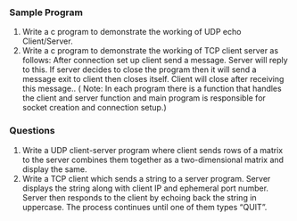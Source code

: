 ### Sample Program
1. Write  a  c  program  to  demonstrate  the  working  of  UDP echo Client/Server.
2. Write a c program to demonstrate the working of TCP client server as follows: After connection set up client send a message. Server will reply to this. If server decides to close the program then it will send a message exit to client then closes itself. Client will close after receiving this message.. ( Note: In each program there is a function that handles the client and server function and main program is responsible for socket creation and connection setup.)

### Questions
1. Write a UDP client-server program where client sends rows of a matrix to the server combines them together as a two-dimensional matrix and display the same.
2. Write a TCP client which sends a string to a server program. Server displays the string along with client IP and ephemeral port number. Server then responds to the client by echoing back the string in uppercase. The process continues until one of them types “QUIT”.
 